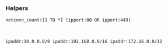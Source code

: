 ### Helpers

    netconn_count:[1 TO *] (ipport:80 OR ipport:443)

<br>

    ipaddr:10.0.0.0/8 ipaddr:192.168.0.0/16 ipaddr:172.16.0.0/12
